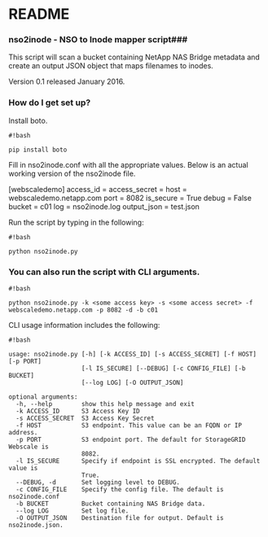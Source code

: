 # README #

### nso2inode - NSO to Inode mapper script###

This script will scan a bucket containing NetApp NAS Bridge metadata and create an output JSON object that maps 
filenames to inodes.

Version 0.1 released January 2016.


### How do I get set up? ###

Install boto.  
```
#!bash

pip install boto
```

Fill in nso2inode.conf with all the appropriate values.  Below is an actual working version of the nso2inode
file.

[webscaledemo]
access_id = <some access id>
access_secret = <some access secret>
host = webscaledemo.netapp.com
port = 8082
is_secure = True
debug = False
bucket = c01
log = nso2inode.log
output_json = test.json

Run the script by typing in the following:

```
#!bash

python nso2inode.py
```


### You can also run the script with CLI arguments.

```
#!bash

python nso2inode.py -k <some access key> -s <some access secret> -f webscaledemo.netapp.com -p 8082 -d -b c01

```

CLI usage information includes the following:

```
#!bash

usage: nso2inode.py [-h] [-k ACCESS_ID] [-s ACCESS_SECRET] [-f HOST] [-p PORT]
                    [-l IS_SECURE] [--DEBUG] [-c CONFIG_FILE] [-b BUCKET]
                    [--log LOG] [-O OUTPUT_JSON]

optional arguments:
  -h, --help        show this help message and exit
  -k ACCESS_ID      S3 Access Key ID
  -s ACCESS_SECRET  S3 Access Key Secret
  -f HOST           S3 endpoint. This value can be an FQDN or IP address.
  -p PORT           S3 endpoint port. The default for StorageGRID Webscale is
                    8082.
  -l IS_SECURE      Specify if endpoint is SSL encrypted. The default value is
                    True.
  --DEBUG, -d       Set logging level to DEBUG.
  -c CONFIG_FILE    Specify the config file. The default is nso2inode.conf
  -b BUCKET         Bucket containing NAS Bridge data.
  --log LOG         Set log file.
  -O OUTPUT_JSON    Destination file for output. Default is nso2inode.json.
```